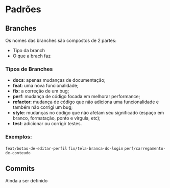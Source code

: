 # Padrões

## Branches
Os nomes das branches são compostos de 2 partes:
- Tipo da branch
- O que a brach faz

### Tipos de Branches
- **docs**: apenas mudanças de documentação;
- **feat**: uma nova funcionalidade;
- **fix**: a correção de um bug;
- **perf**: mudança de código focada em melhorar performance;
- **refactor**: mudança de código que não adiciona uma funcionalidade e também não corrigi um bug;
- **style**: mudanças no código que não afetam seu significado (espaço em branco, formatação, ponto e vírgula, etc);
- **test**: adicionar ou corrigir testes.

### Exemplos:
`feat/botao-de-editar-perfil`
`fix/tela-branca-do-login`
`perf/carregamento-de-conteudo`

## Commits
Ainda a ser definido
